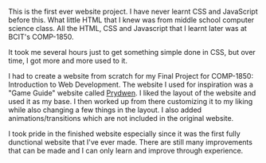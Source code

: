 This is the first ever website project. I have never learnt CSS and JavaScript before this. What little HTML that I knew was from middle school computer science class. All the HTML, CSS and Javascript that I learnt later was at BCIT's COMP-1850.

It took me several hours just to get something simple done in CSS, but over time, I got more and more used to it.

I had to create a website from scratch for my Final Project for COMP-1850: Introduction to Web Development. The website I used for inspiration was a "Game Guide" website called [Prydwen]([url](https://www.prydwen.gg/star-rail/)). I liked the layout of the website and used it as my base. I then worked up from there customizing it to my liking while also changing a few things in the layout. I also added animations/transitions which are not included in the original website.

I took pride in the finished website especially since it was the first fully dunctional website that I've ever made. There are still many improvements that can be made and I can only learn and improve through experience.
